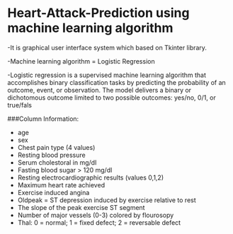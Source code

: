 # Heart-Attack-Prediction using machine learning algorithm
-It is graphical user interface system which based on Tkinter library.

-Machine learning algorithm = Logistic Regression 

-Logistic regression is a supervised machine learning algorithm that accomplishes binary classification tasks by predicting the probability of an outcome, event, or observation. The model delivers a binary or dichotomous outcome limited to two possible outcomes: yes/no, 0/1, or true/fals

###Column Information:
 - age
 - sex
 - Chest pain type (4 values)
 - Resting blood pressure
 - Serum cholestoral in mg/dl
 - Fasting blood sugar > 120 mg/dl
 - Resting electrocardiographic results (values 0,1,2)
 - Maximum heart rate achieved
 - Exercise induced angina
 - Oldpeak = ST depression induced by exercise relative to rest
 - The slope of the peak exercise ST segment
 - Number of major vessels (0-3) colored by flourosopy
 - Thal: 0 = normal; 1 = fixed defect; 2 = reversable defect


